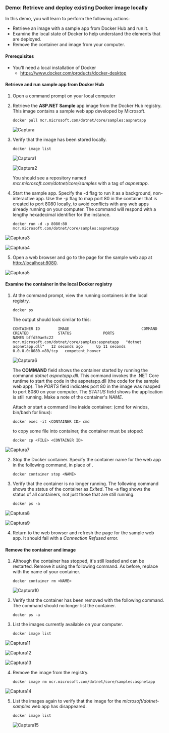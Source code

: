 ### Demo: Retrieve and deploy existing Docker image locally

In this demo, you will learn to perform the following actions:

- Retrieve an image with a sample app from Docker Hub and run it.
- Examine the local state of Docker to help understand the elements that are deployed.
- Remove the container and image from your computer.

#### Prerequisites

- You'll need a local installation of Docker
  - https://www.docker.com/products/docker-desktop

#### Retrieve and run sample app from Docker Hub

1. Open a command prompt on your local computer

2. Retrieve the **ASP.NET Sample** app image from the Docker Hub registry. This image contains a sample web app developed by Microsoft.

   

   ```
   docker pull mcr.microsoft.com/dotnet/core/samples:aspnetapp
   ```

   ![Captura](images/Captura.PNG)


3. Verify that the image has been stored locally.

   

   ```
   docker image list
   ```

   ![Captura1](images/Captura1.PNG)

   ![Captura2](images/Captura2.PNG)

   You should see a repository named *mcr.microsoft.com/dotnet/core/samples* with a tag of *aspnetapp*.

4. Start the sample app. Specify the -d flag to run it as a background, non-interactive app. Use the -p flag to map port 80 in the container that is created to port 8080 locally, to avoid conflicts with any web apps already running on your computer. The command will respond with a lengthy hexadecimal identifier for the instance.

   

   ```
   docker run -d -p 8080:80 mcr.microsoft.com/dotnet/core/samples:aspnetapp
   ```

![Captura3](images/Captura3.PNG)

![Captura4](images/Captura4.PNG)
   

5. Open a web browser and go to the page for the sample web app at [http://localhost:8080](http://localhost:8080/).

![Captura5](images/Captura5.PNG)

#### Examine the container in the local Docker registry

1. At the command prompt, view the running containers in the local registry.

   

   ```
   docker ps
   ```

   

   The output should look similar to this:

   ```
   CONTAINER ID        IMAGE                                COMMAND                  CREATED             STATUS              PORTS                  NAMES bffd59ae5c22        mcr.microsoft.com/dotnet/core/samples:aspnetapp   "dotnet aspnetapp.dll"   12 seconds ago      Up 11 seconds       0.0.0.0:8080->80/tcp   competent_hoover
   ```

   ![Captura6](images/Captura6.PNG)

   The **COMMAND** field shows the container started by running the command *dotnet aspnetapp.dll*. This command invokes the .NET Core runtime to start the code in the aspnetapp.dll (the code for the sample web app). The *PORTS* field indicates port 80 in the image was mapped to port 8080 on your computer. The *STATUS* field shows the application is still running. Make a note of the container's *NAME*.

   Attach or start a command line inside container: (cmd for windos, bin/bash for linux):

   ```
   docker exec -it <CONTAINER ID> cmd
   ```

   to copy some file into container, the container must be stoped:

   ```
   docker cp <FILE> <CONTAINER ID>
   ```

![Captura7](images/Captura7.PNG)


2. Stop the Docker container. Specify the container name for the web app in the following command, in place of <NAME>.

   ```
   docker container stop <NAME>
   ```


3. Verify that the container is no longer running. The following command shows the status of the container as *Exited*. The -a flag shows the status of all containers, not just those that are still running.

   

   ```
   docker ps -a
   ```

![Captura8](images/Captura8.PNG)

![Captura9](images/Captura9.PNG)

   

4. Return to the web browser and refresh the page for the sample web app. It should fail with a *Connection Refused* error.

#### Remove the container and image

1. Although the container has stopped, it's still loaded and can be restarted. Remove it using the following command. As before, replace <NAME> with the name of your container.

   

   ```
   docker container rm <NAME>
   ```

   ![Captura10](images/Captura10.PNG)

2. Verify that the container has been removed with the following command. The command should no longer list the container.

   

   ```
   docker ps -a
   ```

   

3. List the images currently available on your computer.

   

   ```
   docker image list
   ```

![Captura11](images/Captura11.PNG)
   
![Captura12](images/Captura12.PNG)

![Captura13](images/Captura13.PNG)

4. Remove the image from the registry.

   

   ```
   docker image rm mcr.microsoft.com/dotnet/core/samples:aspnetapp
   ```

![Captura14](images/Captura14.PNG)
   

5. List the images again to verify that the image for the *microsoft/dotnet-samples* web app has disappeared.

   

   ```
   docker image list
   ```

   ![Captura15](images/Captura15.PNG)

